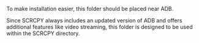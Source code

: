 To make installation easier, this folder should be placed near ADB.  

Since SCRCPY always includes an updated version of ADB and offers additional features like video streaming, this folder is designed to be used within the SCRCPY directory.